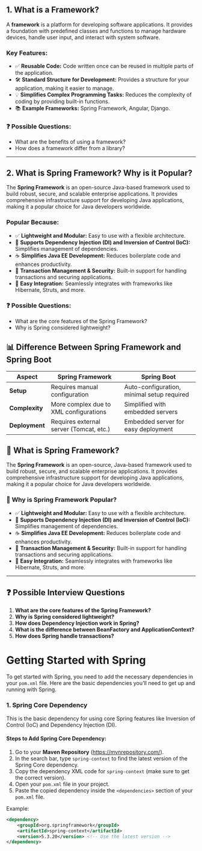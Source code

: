 ## 1. What is a Framework?

A **framework** is a platform for developing software applications. It provides a foundation with predefined classes and functions to manage hardware devices, handle user input, and interact with system software.

### Key Features:
- ✅ **Reusable Code:** Code written once can be reused in multiple parts of the application.
- 🛠️ **Standard Structure for Development:** Provides a structure for your application, making it easier to manage.
- 💡 **Simplifies Complex Programming Tasks:** Reduces the complexity of coding by providing built-in functions.
- 📚 **Example Frameworks:** Spring Framework, Angular, Django.

### ❓ **Possible Questions:**
- What are the benefits of using a framework?
- How does a framework differ from a library?

---

## 2. What is Spring Framework? Why is it Popular?

The **Spring Framework** is an open-source Java-based framework used to build robust, secure, and scalable enterprise applications. It provides comprehensive infrastructure support for developing Java applications, making it a popular choice for Java developers worldwide.

### Popular Because:
- ✅ **Lightweight and Modular:** Easy to use with a flexible architecture.
- 🔄 **Supports Dependency Injection (DI) and Inversion of Control (IoC):** Simplifies management of dependencies.
- ☕ **Simplifies Java EE Development:** Reduces boilerplate code and enhances productivity.
- 🔐 **Transaction Management & Security:** Built-in support for handling transactions and securing applications.
- 🤝 **Easy Integration:** Seamlessly integrates with frameworks like Hibernate, Struts, and more.

### ❓ **Possible Questions:**
- What are the core features of the Spring Framework?
- Why is Spring considered lightweight?



## 📊 Difference Between Spring Framework and Spring Boot

| **Aspect**     | **Spring Framework**                        | **Spring Boot**                                |
|----------------|--------------------------------------------|------------------------------------------------|
| **Setup**      | Requires manual configuration              | Auto-configuration, minimal setup required      |
| **Complexity** | More complex due to XML configurations      | Simplified with embedded servers                |
| **Deployment** | Requires external server (Tomcat, etc.)     | Embedded server for easy deployment             |


## 🌱 What is Spring Framework?

The **Spring Framework** is an open-source, Java-based framework used to build robust, secure, and scalable enterprise applications. It provides comprehensive infrastructure support for developing Java applications, making it a popular choice for Java developers worldwide.

### 🚀 **Why is Spring Framework Popular?**
- ✅ **Lightweight and Modular:** Easy to use with a flexible architecture.
- 🔄 **Supports Dependency Injection (DI) and Inversion of Control (IoC):** Simplifies management of dependencies.
- ☕ **Simplifies Java EE Development:** Reduces boilerplate code and enhances productivity.
- 🔐 **Transaction Management & Security:** Built-in support for handling transactions and securing applications.
- 🤝 **Easy Integration:** Seamlessly integrates with frameworks like Hibernate, Struts, and more.

---

## ❓ **Possible Interview Questions**
1. **What are the core features of the Spring Framework?**
2. **Why is Spring considered lightweight?**
3. **How does Dependency Injection work in Spring?**
4. **What is the difference between BeanFactory and ApplicationContext?**
5. **How does Spring handle transactions?**  

# Getting Started with Spring

To get started with Spring, you need to add the necessary dependencies in your `pom.xml` file. Here are the basic dependencies you'll need to get up and running with Spring.

### 1. **Spring Core Dependency**

This is the basic dependency for using core Spring features like Inversion of Control (IoC) and Dependency Injection (DI).

#### Steps to Add Spring Core Dependency:
1. Go to your **Maven Repository** (https://mvnrepository.com/).
2. In the search bar, type `spring-context` to find the latest version of the Spring Core dependency.
3. Copy the dependency XML code for `spring-context` (make sure to get the correct version).
4. Open your `pom.xml` file in your project.
5. Paste the copied dependency inside the `<dependencies>` section of your `pom.xml` file.

Example:

```xml
<dependency>
    <groupId>org.springframework</groupId>
    <artifactId>spring-context</artifactId>
    <version>5.3.20</version> <!-- Use the latest version -->
</dependency>


